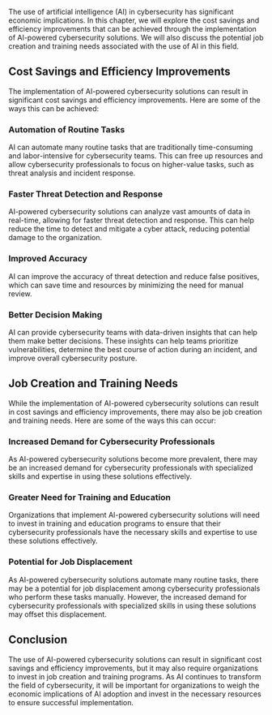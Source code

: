 
The use of artificial intelligence (AI) in cybersecurity has significant economic implications. In this chapter, we will explore the cost savings and efficiency improvements that can be achieved through the implementation of AI-powered cybersecurity solutions. We will also discuss the potential job creation and training needs associated with the use of AI in this field.

Cost Savings and Efficiency Improvements
----------------------------------------

The implementation of AI-powered cybersecurity solutions can result in significant cost savings and efficiency improvements. Here are some of the ways this can be achieved:

### Automation of Routine Tasks

AI can automate many routine tasks that are traditionally time-consuming and labor-intensive for cybersecurity teams. This can free up resources and allow cybersecurity professionals to focus on higher-value tasks, such as threat analysis and incident response.

### Faster Threat Detection and Response

AI-powered cybersecurity solutions can analyze vast amounts of data in real-time, allowing for faster threat detection and response. This can help reduce the time to detect and mitigate a cyber attack, reducing potential damage to the organization.

### Improved Accuracy

AI can improve the accuracy of threat detection and reduce false positives, which can save time and resources by minimizing the need for manual review.

### Better Decision Making

AI can provide cybersecurity teams with data-driven insights that can help them make better decisions. These insights can help teams prioritize vulnerabilities, determine the best course of action during an incident, and improve overall cybersecurity posture.

Job Creation and Training Needs
-------------------------------

While the implementation of AI-powered cybersecurity solutions can result in cost savings and efficiency improvements, there may also be job creation and training needs. Here are some of the ways this can occur:

### Increased Demand for Cybersecurity Professionals

As AI-powered cybersecurity solutions become more prevalent, there may be an increased demand for cybersecurity professionals with specialized skills and expertise in using these solutions effectively.

### Greater Need for Training and Education

Organizations that implement AI-powered cybersecurity solutions will need to invest in training and education programs to ensure that their cybersecurity professionals have the necessary skills and expertise to use these solutions effectively.

### Potential for Job Displacement

As AI-powered cybersecurity solutions automate many routine tasks, there may be a potential for job displacement among cybersecurity professionals who perform these tasks manually. However, the increased demand for cybersecurity professionals with specialized skills in using these solutions may offset this displacement.

Conclusion
----------

The use of AI-powered cybersecurity solutions can result in significant cost savings and efficiency improvements, but it may also require organizations to invest in job creation and training programs. As AI continues to transform the field of cybersecurity, it will be important for organizations to weigh the economic implications of AI adoption and invest in the necessary resources to ensure successful implementation.
